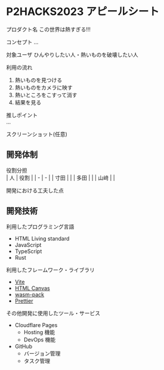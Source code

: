 # P2HACKS2023 アピールシート 

プロダクト名
この世界は熱すぎる!!!

コンセプト
...

対象ユーザ
ひんやりしたい人・熱いものを破壊したい人

利用の流れ  
1. 熱いものを見つける
1. 熱いものをカメラに映す
1. 熱いところをこすって消す
1. 結果を見る

推しポイント  
...

スクリーンショット(任意)  

## 開発体制  

役割分担  
| 人 | 役割 |
| - | - |
| 寸田 |  |
| 多田 |  |
| 山﨑 |  |


開発における工夫した点  


## 開発技術 

利用したプログラミング言語  
- HTML Living standard
- JavaScript
- TypeScript
- Rust

利用したフレームワーク・ライブラリ
- [Vite](https://vitejs.dev/)
- [HTML Canvas](https://html.spec.whatwg.org/multipage/canvas.html#the-canvas-element)
- [wasm-pack](https://rustwasm.github.io/wasm-pack/)
- [Prettier](https://prettier.io/)

その他開発に使用したツール・サービス
- Cloudflare Pages
  - Hosting 機能
  - DevOps 機能
- GitHub
  - バージョン管理
  - タスク管理

